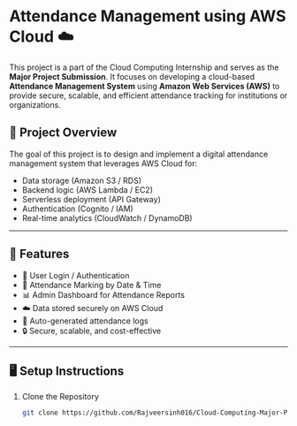 # Attendance Management using AWS Cloud ☁️

This project is a part of the Cloud Computing Internship and serves as the **Major Project Submission**. It focuses on developing a cloud-based **Attendance Management System** using **Amazon Web Services (AWS)** to provide secure, scalable, and efficient attendance tracking for institutions or organizations.



## 📌 Project Overview

The goal of this project is to design and implement a digital attendance management system that leverages AWS Cloud for:

- Data storage (Amazon S3 / RDS)
- Backend logic (AWS Lambda / EC2)
- Serverless deployment (API Gateway)
- Authentication (Cognito / IAM)
- Real-time analytics (CloudWatch / DynamoDB)

---

## 🚀 Features

- 👤 User Login / Authentication
- 📅 Attendance Marking by Date & Time
- 📊 Admin Dashboard for Attendance Reports
- ☁️ Data stored securely on AWS Cloud
- 🧾 Auto-generated attendance logs
- 🔒 Secure, scalable, and cost-effective

---



## 🖥️ Setup Instructions

1. Clone the Repository  
   ```bash
   git clone https://github.com/Rajveersinh016/Cloud-Computing-Major-Project-.git
